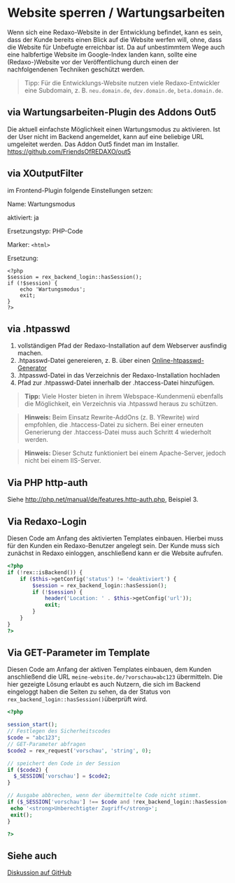 # Website sperren / Wartungsarbeiten

Wenn sich eine Redaxo-Website in der Entwicklung befindet, kann es sein, dass der Kunde bereits einen Blick auf die Website werfen will, ohne, dass die Website für Unbefugte erreichbar ist. Da auf unbestimmtem Wege auch eine halbfertige Website im Google-Index landen kann, sollte eine (Redaxo-)Website vor der Veröffentlichung durch einen der nachfolgendenen Techniken geschützt werden.

> Tipp: Für die Entwicklungs-Website nutzen viele Redaxo-Entwickler eine Subdomain, z. B. `neu.domain.de`, `dev.domain.de`, `beta.domain.de`. 

## via Wartungsarbeiten-Plugin des Addons Out5

Die aktuell einfachste Möglichkeit einen Wartungsmodus zu aktivieren. Ist der User nicht im Backend angemeldet, kann auf eine beliebige URL umgeleitet werden. Das Addon Out5 findet man im Installer. 
https://github.com/FriendsOfREDAXO/out5

## via XOutputFilter

im Frontend-Plugin folgende Einstellungen setzen:

Name: Wartungsmodus

aktiviert: ja

Ersetzungstyp: PHP-Code

Marker: `<html>`

Ersetzung:
```
<?php
$session = rex_backend_login::hasSession();
if (!$session) {
    echo 'Wartungsmodus';
    exit;
}
?>
```

## via .htpasswd

1. vollständigen Pfad der Redaxo-Installation auf dem Webserver ausfindig machen.
2. .htpasswd-Datei genereieren, z. B. über einen [Online-htpasswd-Generator](http://www.htaccesstools.com/htpasswd-generator/)
3. .htpasswd-Datei in das Verzeichnis der Redaxo-Installation hochladen 
4. Pfad zur .htpasswd-Datei innerhalb der .htaccess-Datei hinzufügen.

> **Tipp:** Viele Hoster bieten in ihrem Webspace-Kundenmenü ebenfalls die Möglichkeit, ein Verzeichnis via .htpasswd heraus zu schützen. 

> **Hinweis:** Beim Einsatz Rewrite-AddOns (z. B. YRewrite) wird empfohlen, die .htaccess-Datei zu sichern. Bei einer erneuten Generierung der .htaccess-Datei muss auch Schritt 4 wiederholt werden.

> **Hinweis:** Dieser Schutz funktioniert bei einem Apache-Server, jedoch nicht bei einem IIS-Server.

## Via PHP http-auth

Siehe http://php.net/manual/de/features.http-auth.php, Beispiel 3.

## Via Redaxo-Login

Diesen Code am Anfang des aktivierten Templates einbauen. Hierbei muss für den Kunden ein Redaxo-Benutzer angelegt sein. Der Kunde muss sich zunächst in Redaxo einloggen, anschließend kann er die Website aufrufen. 

```PHP
<?php
if (!rex::isBackend()) {
	if ($this->getConfig('status') != 'deaktiviert') {
		$session = rex_backend_login::hasSession();
		if (!$session) {
			header('Location: ' . $this->getConfig('url'));
			exit;
  		}
  	}
}
?>
```

## Via GET-Parameter im Template

Diesen Code am Anfang der aktiven Templates einbauen, dem Kunden anschließend die URL `meine-website.de/?vorschau=abc123` übermitteln.
Die hier gezeigte Lösung erlaubt es auch Nutzern, die sich im Backend eingeloggt haben die Seiten zu sehen, da der Status von `rex_backend_login::hasSession()`überprüft wird. 

```PHP
<?php 

session_start();
// Festlegen des Sicherheitscodes
$code = "abc123";
// GET-Parameter abfragen
$code2 = rex_request('vorschau', 'string', 0);

// speichert den Code in der Session
if ($code2) {
  $_SESSION['vorschau'] = $code2;
}

// Ausgabe abbrechen, wenn der übermittelte Code nicht stimmt. 
if ($_SESSION['vorschau'] !== $code and !rex_backend_login::hasSession()) {
 echo '<strong>Unberechtigter Zugriff</strong>';
 exit();
}

?>
```

## Siehe auch

[Diskussion auf GitHub](https://github.com/FriendsOfREDAXO/tricks/issues/8)
